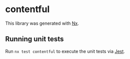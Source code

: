 # contentful

This library was generated with [Nx](https://nx.dev).

## Running unit tests

Run `nx test contentful` to execute the unit tests via [Jest](https://jestjs.io).
